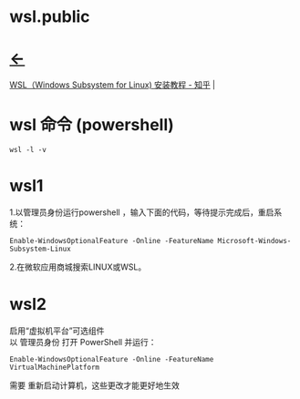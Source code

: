 
# wsl.public    
# [<-](home.md)  

<a href="https://zhuanlan.zhihu.com/p/105652962" target="_blank">WSL（Windows Subsystem for Linux) 安装教程 - 知乎</a>  |  <br>    

# wsl 命令 (powershell)  

```
wsl -l -v
```

# wsl1    

1.以管理员身份运行powershell ，输入下面的代码，等待提示完成后，重启系统：    
```  
Enable-WindowsOptionalFeature -Online -FeatureName Microsoft-Windows-Subsystem-Linux    
```  

2.在微软应用商城搜索LINUX或WSL。    

# wsl2    

启用“虚拟机平台”可选组件    
以 管理员身份 打开 PowerShell 并运行：   
``` 
Enable-WindowsOptionalFeature -Online -FeatureName VirtualMachinePlatform    
``` 
需要 重新启动计算机，这些更改才能更好地生效    


